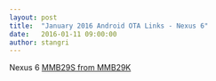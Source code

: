 ```yaml
---
layout: post
title:  "January 2016 Android OTA Links - Nexus 6"
date:   2016-01-11 09:00:00
author: stangri
---
```


Nexus 6 [MMB29S from MMB29K](https://android.googleapis.com/packages/ota/google_shamu_shamu/bd22e2dcb635ce410219ae292798c40d321380dc.signed-shamu-MMB29S-from-MMB29K.zip)<br />
